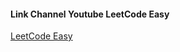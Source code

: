 #### Link Channel Youtube LeetCode Easy

[LeetCode Easy](https://www.youtube.com/playlist?list=PL3eqOYN9nzwXaJ8wRd2xK5lBpoSrShVWm)
